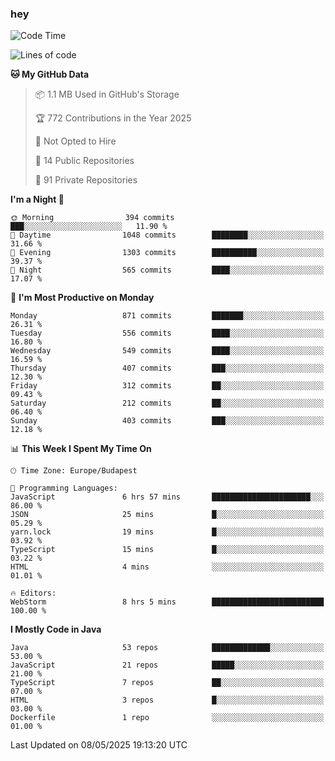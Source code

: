 ### hey

<!--START_SECTION:waka-->
![Code Time](http://img.shields.io/badge/Code%20Time-1%2C199%20hrs%2021%20mins-blue)

![Lines of code](https://img.shields.io/badge/From%20Hello%20World%20I%27ve%20Written-3.4%20million%20lines%20of%20code-blue)

**🐱 My GitHub Data** 

> 📦 1.1 MB Used in GitHub's Storage 
 > 
> 🏆 772 Contributions in the Year 2025
 > 
> 🚫 Not Opted to Hire
 > 
> 📜 14 Public Repositories 
 > 
> 🔑 91 Private Repositories 
 > 
**I'm a Night 🦉** 

```text
🌞 Morning                394 commits         ███░░░░░░░░░░░░░░░░░░░░░░   11.90 % 
🌆 Daytime                1048 commits        ████████░░░░░░░░░░░░░░░░░   31.66 % 
🌃 Evening                1303 commits        ██████████░░░░░░░░░░░░░░░   39.37 % 
🌙 Night                  565 commits         ████░░░░░░░░░░░░░░░░░░░░░   17.07 % 
```
📅 **I'm Most Productive on Monday** 

```text
Monday                   871 commits         ███████░░░░░░░░░░░░░░░░░░   26.31 % 
Tuesday                  556 commits         ████░░░░░░░░░░░░░░░░░░░░░   16.80 % 
Wednesday                549 commits         ████░░░░░░░░░░░░░░░░░░░░░   16.59 % 
Thursday                 407 commits         ███░░░░░░░░░░░░░░░░░░░░░░   12.30 % 
Friday                   312 commits         ██░░░░░░░░░░░░░░░░░░░░░░░   09.43 % 
Saturday                 212 commits         ██░░░░░░░░░░░░░░░░░░░░░░░   06.40 % 
Sunday                   403 commits         ███░░░░░░░░░░░░░░░░░░░░░░   12.18 % 
```


📊 **This Week I Spent My Time On** 

```text
🕑︎ Time Zone: Europe/Budapest

💬 Programming Languages: 
JavaScript               6 hrs 57 mins       ██████████████████████░░░   86.00 % 
JSON                     25 mins             █░░░░░░░░░░░░░░░░░░░░░░░░   05.29 % 
yarn.lock                19 mins             █░░░░░░░░░░░░░░░░░░░░░░░░   03.92 % 
TypeScript               15 mins             █░░░░░░░░░░░░░░░░░░░░░░░░   03.22 % 
HTML                     4 mins              ░░░░░░░░░░░░░░░░░░░░░░░░░   01.01 % 

🔥 Editors: 
WebStorm                 8 hrs 5 mins        █████████████████████████   100.00 % 
```

**I Mostly Code in Java** 

```text
Java                     53 repos            █████████████░░░░░░░░░░░░   53.00 % 
JavaScript               21 repos            █████░░░░░░░░░░░░░░░░░░░░   21.00 % 
TypeScript               7 repos             ██░░░░░░░░░░░░░░░░░░░░░░░   07.00 % 
HTML                     3 repos             █░░░░░░░░░░░░░░░░░░░░░░░░   03.00 % 
Dockerfile               1 repo              ░░░░░░░░░░░░░░░░░░░░░░░░░   01.00 % 
```




 Last Updated on 08/05/2025 19:13:20 UTC
<!--END_SECTION:waka-->
